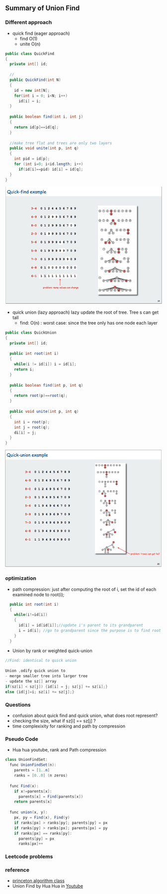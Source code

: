 ## Summary of Union Find

### Different approach
- quick find (eager approach)
  - find O(1)
  - unite O(n)
```java
public class QuickFind
{
  private int[] id;
  
  //
  public QuickFind(int N)
  {
    id = new int[N];
    for(int i = 0; i<N; i++)
      id[i] = i;
  }
  
  public boolean find(int i, int j)
  {
    return id[p]==id[q];
  }
  
  //make tree flat and trees are only two layers
  public void unite(int p, int q)
  {
    int pid = id[p];
    for (int i=0; i<id.length; i++)
      if(id[i]==pid) id[i] = id[q];
  }
}
```
![](images/quick-find.png)

- quick union (lazy approach) lazy update the root of tree. Tree s can get tall
  - find: O(n) : worst case: since the tree only has one node each layer
```java
public class QuickUnion
{
  private int[] id;
  
  public int root(int i)
  {
    while(i != id[i]) i = id[i];
    return i;
  }
  
  public boolean find(int p, int q)
  {
    return root(p)==root(q);
  }
  
  public void unite(int p, int q)
  {
    int i = root(p);
    int j = root(q);
    di[i] = j;
  }
}
```
 
![](images/quick-union.png)

### optimization
- path compression: just after computing the root of i, set the id of each examined node to root(i);
```java
  public int root(int i)
  {
    while(i!=id[i])
    {
      id[i] = id[id[i]];//update i's parent to its grandparent
      i = id[i]; //go to grandparent since the purpose is to find root
    }
  }
```
- Union by rank or weighted quick-union
```java
//Find: identical to quick union

Union ,odify quick union to
- merge smaller tree into larger tree
- update the sz[] array
if(sz[i] < sz[j]) {id[i] = j; sz[j] += sz[i];}
else {id[j]=i; sz[i] += sz[j];}
```



### Questions
- confusion about quick find and quick union, what does root represent?
- checking the size, what if sz[i] == sz[j] ? 
- time complexixity for ranking and path by compression

### Pseudo Code
- Hua hua youtube, rank and Path compression
```java 
class UnionFindSet:
  func UnionFindSet(n):
    parents = [1..n]
    ranks = [0..0] (n zeros)
    
  func Find(x):
    if x!=parents[x]:
      parents[x] = Find(parents[x])
    return parents[x]
   
  func union(x, y):
    px, py = Find(x), Find(y)
    if ranks[px] > ranks[py]; parents[py] = px
    if ranks[py] > ranks[px]; parents[px] = py
    if ranks[px] == ranks[py]:
      parents[py] = px
      ranks[px]++

```



### Leetcode problems





### reference
- [princeton algorithm class](https://www.cs.princeton.edu/~rs/AlgsDS07/01UnionFind.pdf)
- Union Find by Hua Hua in [Youtube](https://www.youtube.com/watch?v=VJnUwsE4fWA&t=319s)
